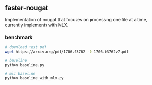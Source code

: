 ## faster-nougat

Implementation of nougat that focuses on processing one file at a time, currently implements with MLX.

### benchmark

```bash
# download test pdf
wget https://arxiv.org/pdf/1706.03762 -O 1706.03762v7.pdf

# baseline
python baseline.py

# mlx baseline
python baseline_with_mlx.py
```
